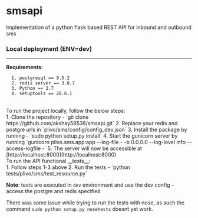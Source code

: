 # smsapi
Implementation of a python flask based REST API for inbound and outbound sms


### Local deployment (ENV=dev)
---

**Requirements:**<br/>
```
  1. postgresql == 9.5.2
  2. redis server == 3.0.7
  3. Python == 2.7
  4. setuptools == 28.6.1
```
<br/>
To run the project locally, follow the below steps: <br/>
1. Clone the repository - `git clone https://github.com/akshay58538/smsapi.git`
2. Replace your redis and postgre urls in `plivo/sms/config/config_dev.json`
3. Install the package by running - `sudo python setup.py install`
4. Start the gunicorn server by running `gunicorn plivo.sms.app:app --log-file - -b 0.0.0.0 --log-level info --access-logfile -`
5. The server will now be accessible at [http://localhost:8000](http://localhost:8000)

<br/>
To run the API functional __tests__: <br/>
1. Follow steps 1-3 above
2. Run the tests - `python tests/plivo/sms/test_resource.py`

**Note**: tests are executed in `dev` environment and use the dev config - access the postgre and redis specified

There was some issue while trying to run the tests with nose, as such the command `sudo python setup.py nosetests` doesnt yet work.